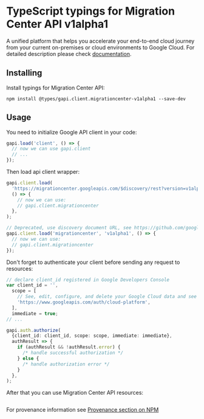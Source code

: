 # TypeScript typings for Migration Center API v1alpha1

A unified platform that helps you accelerate your end-to-end cloud journey from your current on-premises or cloud environments to Google Cloud.
For detailed description please check [documentation](https://cloud.google.com/migration-center).

## Installing

Install typings for Migration Center API:

```
npm install @types/gapi.client.migrationcenter-v1alpha1 --save-dev
```

## Usage

You need to initialize Google API client in your code:

```typescript
gapi.load('client', () => {
  // now we can use gapi.client
  // ...
});
```

Then load api client wrapper:

```typescript
gapi.client.load(
  'https://migrationcenter.googleapis.com/$discovery/rest?version=v1alpha1',
  () => {
    // now we can use:
    // gapi.client.migrationcenter
  },
);
```

```typescript
// Deprecated, use discovery document URL, see https://github.com/google/google-api-javascript-client/blob/master/docs/reference.md#----gapiclientloadname----version----callback--
gapi.client.load('migrationcenter', 'v1alpha1', () => {
  // now we can use:
  // gapi.client.migrationcenter
});
```

Don't forget to authenticate your client before sending any request to resources:

```typescript
// declare client_id registered in Google Developers Console
var client_id = '',
  scope = [
    // See, edit, configure, and delete your Google Cloud data and see the email address for your Google Account.
    'https://www.googleapis.com/auth/cloud-platform',
  ],
  immediate = true;
// ...

gapi.auth.authorize(
  {client_id: client_id, scope: scope, immediate: immediate},
  authResult => {
    if (authResult && !authResult.error) {
      /* handle successful authorization */
    } else {
      /* handle authorization error */
    }
  },
);
```

After that you can use Migration Center API resources: <!-- TODO: make this work for multiple namespaces -->

```typescript

```

For provenance information see [Provenance section on NPM](https://www.npmjs.com/package/@maxim_mazurok/gapi.client.migrationcenter-v1alpha1#Provenance:~:text=none-,Provenance,-Built%20and%20signed)
